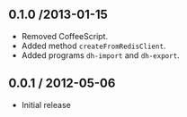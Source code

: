 0.1.0 /2013-01-15
-----------------
* Removed CoffeeScript.
* Added method `createFromRedisClient`.
* Added programs `dh-import` and `dh-export`.

0.0.1 / 2012-05-06
------------------
* Initial release
